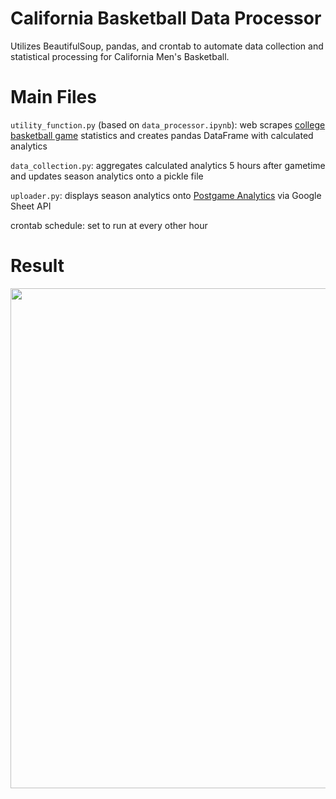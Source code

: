 # California Basketball Data Processor
Utilizes BeautifulSoup, pandas, and crontab to automate data collection and statistical processing for California Men's Basketball.

# Main Files
`utility_function.py` (based on `data_processor.ipynb`): web scrapes [college basketball game](https://www.espn.com/mens-college-basketball/matchup?gameId=401281460) statistics and creates pandas DataFrame with calculated analytics

`data_collection.py`: aggregates calculated analytics 5 hours after gametime and updates season analytics onto a pickle file

`uploader.py`: displays season analytics onto [Postgame Analytics](https://docs.google.com/spreadsheets/d/16G1DxZy2-X5wLcqjWRRWxHaZo0bcXl2TOHFukrhMEhY/edit?usp=sharing) via Google Sheet API

crontab schedule: set to run at every other hour

# Result
<img src="images/spreadsheet results" width = 800>

